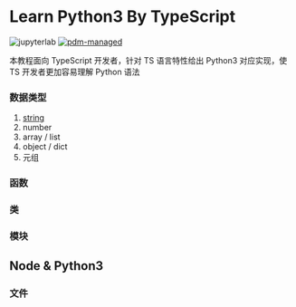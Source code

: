 # Learn Python3 By TypeScript

![jupyterlab](https://img.shields.io/badge/jupyterlab-c5540b)
[![pdm-managed](https://img.shields.io/badge/pdm-managed-blueviolet)](https://pdm.fming.dev)

本教程面向 TypeScript 开发者，针对 TS 语言特性给出 Python3 对应实现，使 TS 开发者更加容易理解 Python 语法

### 数据类型
1. [string](http://nbviewer.jupyter.org/github/binghuis/learn-python3-by-ts/blob/main/src/learn_python3_by_ts/notebooks/1_string.ipynb)
2. number
3. array / list
4. object / dict
5. 元组

### 函数

### 类
### 模块

## Node & Python3

### 文件